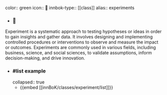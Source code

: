 color:: green
icon:: 🧪
innbok-type:: [[class]]
alias:: experiments

- ### 🔖 
Experiment is a systematic approach to testing hypotheses or ideas in order to gain insights and gather data. It involves designing and implementing controlled procedures or interventions to observe and measure the impact or outcomes. Experiments are commonly used in various fields, including business, science, and social sciences, to validate assumptions, inform decision-making, and drive innovation.
- ### #list example
  collapsed:: true
  - {{embed [[innBoK/classes/experiment/list]]}}



